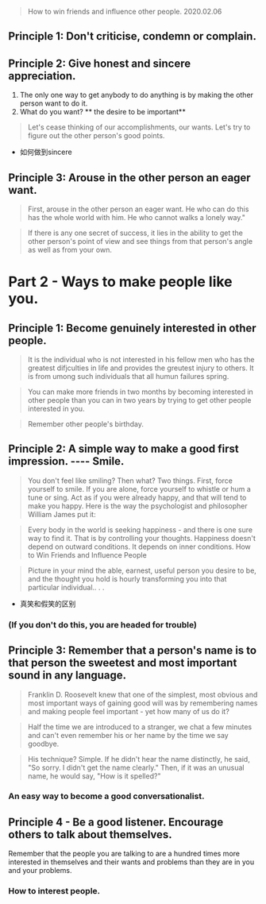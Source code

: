 >How to win friends and influence other people.
> 2020.02.06

## Principle 1: Don't criticise, condemn or complain.

## Principle 2: Give honest and sincere appreciation.
1. The only one way to get anybody to do anything is by making the other person want to do it.
2. What do you want? ** the desire to be important**
> Let's cease thinking of our accomplishments, our wants. Let's try to figure out the other person's good points.

- 如何做到sincere

## Principle 3: Arouse in the other person an eager want.

>First, arouse in the other person an eager want. He who can do this has the whole world with him. He who cannot walks a lonely way."


> If there is any one secret of success, it lies in the ability to get the other person's point of view and see things from that person's angle as well as from your own.



# Part 2 - Ways to make people like you.

## Principle 1: Become genuinely interested in other people.
>It is the individual who is not interested in his fellow men who has the greatest difjculties in life and provides the greutest injury to others. It is from umong such individuals that all humun failures spring.

>You can make more friends in two months by becoming interested in other people than you can in two years by trying to get other people interested in you.

> Remember other people's birthday.

## Principle 2: A simple way to make a good first impression. ---- Smile.

>You don't feel like smiling? Then what? Two things. First, force yourself to smile. If you are alone, force yourself to whistle or hum a tune or sing. Act as if you were already happy, and that will tend to make you happy. Here is the way the psychologist and philosopher William James put it:

>Every body in the world is seeking happiness - and there is one sure way to find it. That is by controlling your thoughts. Happiness doesn't depend on outward conditions. It depends on inner conditions.
How to Win Friends and Influence People

> Picture in your mind the able, earnest, useful person you desire to be, and the thought you hold is hourly transforming you into that particular individual.. . .

- 真笑和假笑的区别


### (If you don't do this, you are headed for trouble)
## Principle 3:  Remember that a person's name is to that person the sweetest and most important sound in any language.

>Franklin D. Roosevelt knew that one of the simplest, most obvious and most important ways of gaining good will was by remembering names and making people feel important - yet how many of us do it?

>Half the time we are introduced to a stranger, we chat a few minutes and can't even remember his or her name by the time we say goodbye.

>His technique? Simple. If he didn't hear the name distinctly, he said, "So sorry. I didn't get the name clearly." Then, if it was an unusual name, he would say, "How is it spelled?"

### An easy way to become a good conversationalist.
## Principle 4 - Be a good listener. Encourage others to talk about themselves.

Remember that the people you are talking to are a hundred times more interested in themselves and their wants and problems than they are in you and your problems.


### How to interest people.

<!--stackedit_data:
eyJoaXN0b3J5IjpbNDUxNDU5NTEyLDEyNjYxNDMxMzEsMTc3MD
QwOTUwLDE1NDA5MjY4MjksNjg1ODMwODU5LC04Mjc0OTQxOTIs
LTEzODkzOTIzMTAsMjI4MjQ5NzgsMTE5MjMzNTQ1MiwxNjAyMT
AzNTAwLC04NTE0Mjk4NjgsLTEwNTA2NjQ0OTMsMTQyNzU5ODg5
NiwtMTMyMTQ1NTMxOCwtMjA2Mzg0MzE2MywtMTg0Mjk2Nzg1NS
wxMjU4Njg1MDgzXX0=
-->